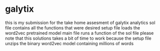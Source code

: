 # galytix
this is my submission for the take home assesment of galytix analytics
sol file contains all the functions that were desired
setup file loads the word2vec pretrained model 
main file runs a function of the sol file
please note that this solutions takes a bit of time to work because the setup file unzips the binary word2vec model containing millions of words 
